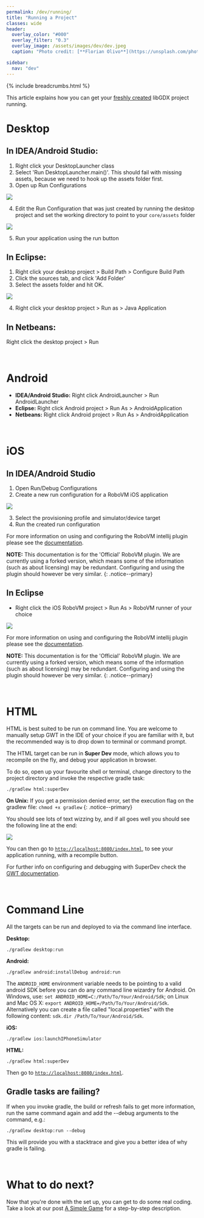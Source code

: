 ```yaml
---
permalink: /dev/running/
title: "Running a Project"
classes: wide
header:
  overlay_color: "#000"
  overlay_filter: "0.3"
  overlay_image: /assets/images/dev/dev.jpeg
  caption: "Photo credit: [**Florian Olivo**](https://unsplash.com/photos/Ek9Znm8lQ1U)"

sidebar:
  nav: "dev"
---
```


{% include breadcrumbs.html %}

This article explains how you can get your [freshly created](/dev/setup/) libGDX project running.

# Desktop
## In IDEA/Android Studio:
1. Right click your DesktopLauncher class
2. Select 'Run DesktopLauncher.main()'. This should fail with missing assets, because we need to hook up the assets folder first.
3. Open up Run Configurations

![](/assets/images/dev/idea/0.png)

4. Edit the Run Configuration that was just created by running the desktop project and set the working directory to point to your `core/assets` folder

![](/assets/images/dev/idea/1.png)

5. Run your application using the run button

## In Eclipse:
1. Right click your desktop project > Build Path > Configure Build Path
2. Click the sources tab, and click 'Add Folder'
3. Select the assets folder and hit OK.

![](/assets/images/dev/eclipse/0.png)

4. Right click your desktop project > Run as > Java Application

## In Netbeans:
Right click the desktop project > Run

<br/>

# Android
- **IDEA/Android Studio:** Right click AndroidLauncher > Run AndroidLauncher
- **Eclipse:** Right click Android project > Run As > AndroidApplication
- **Netbeans:** Right click Android project > Run As > AndroidApplication

<br/>

# iOS
## In IDEA/Android Studio
1. Open Run/Debug Configurations
2. Create a new run configuration for a RoboVM iOS application

![](/assets/images/dev/idea/2.png)

3. Select the provisioning profile and simulator/device target
4. Run the created run configuration

For more information on using and configuring the RoboVM intellij plugin please see the [documentation](http://robovm.mobidevelop.com).

**NOTE:** This documentation is for the 'Official' RoboVM plugin. We are currently using a forked version, which means some of the information (such as about licensing) may be redundant. Configuring and using the plugin should however be very similar.
{: .notice--primary}

## In Eclipse
- Right click the iOS RoboVM project > Run As > RoboVM runner of your choice

![](/assets/images/dev/eclipse/1.png)

For more information on using and configuring the RoboVM intellij plugin please see the [documentation](http://robovm.mobidevelop.com).

**NOTE:** This documentation is for the 'Official' RoboVM plugin. We are currently using a forked version, which means some of the information (such as about licensing) may be redundant. Configuring and using the plugin should however be very similar.
{: .notice--primary}

<br/>

# HTML
HTML is best suited to be run on command line. You are welcome to manually setup GWT in the IDE of your choice if you are familiar with it, but the recommended way is to drop down to terminal or command prompt.

The HTML target can be run in **Super Dev** mode, which allows you to recompile on the fly, and debug your application in browser.

To do so, open up your favourite shell or terminal, change directory to the project directory and invoke the respective gradle task:

```
./gradlew html:superDev
```

**On Unix:** If you get a permission denied error, set the execution flag on the gradlew file: `chmod +x gradlew`
{: .notice--primary}

You should see lots of text wizzing by, and if all goes well you should see the following line at the end:

![](/assets/images/dev/html/0.png)

You can then go to [`http://localhost:8080/index.html`](http://localhost:8080/index.html), to see your application running, with a recompile button.

For further info on configuring and debugging with SuperDev check the [GWT documentation](http://www.gwtproject.org/articles/superdevmode.html).

<br/>

# Command Line
All the targets can be run and deployed to via the command line interface.

**Desktop:**
```
./gradlew desktop:run
```

**Android:**
```
./gradlew android:installDebug android:run
```

The `ANDROID_HOME` environment variable needs to be pointing to a valid android SDK before you can do any command line wizardry for Android. On Windows, use: `set ANDROID_HOME=C:/Path/To/Your/Android/Sdk`; on Linux and Mac OS X: `export ANDROID_HOME=/Path/To/Your/Android/Sdk`. Alternatively you can create a file called "local.properties" with the following content: `sdk.dir /Path/To/Your/Android/Sdk`.

**iOS:**
```
./gradlew ios:launchIPhoneSimulator
```

**HTML:**
```
./gradlew html:superDev
```

Then go to [`http://localhost:8080/index.html`](http://localhost:8080/index.html).

## Gradle tasks are failing?
If when you invoke gradle, the build or refresh fails to get more information, run the same command again and add the --debug arguments to the command,
e.g.:

```
./gradlew desktop:run --debug
```

This will provide you with a stacktrace and give you a better idea of why gradle is failing.


<br/>

# What to do next?
Now that you're done with the set up, you can get to do some real coding. Take a look at our post [A Simple Game](/dev/simple_game/) for a step-by-step description.
